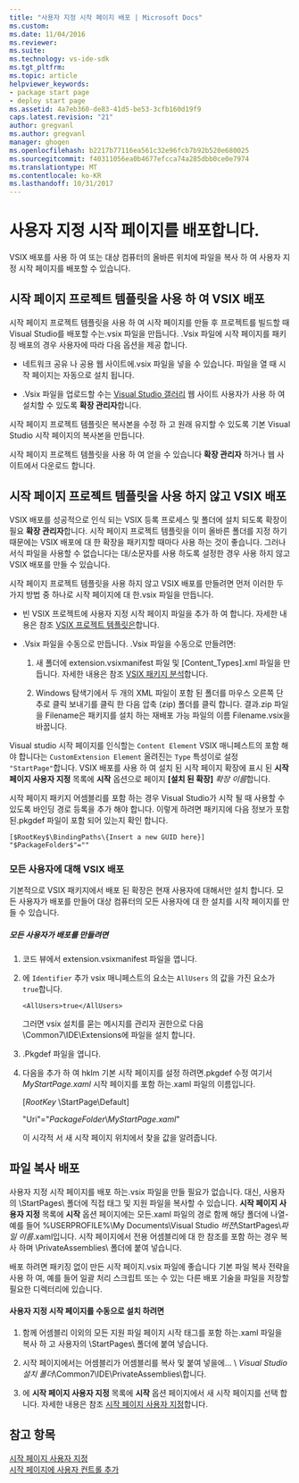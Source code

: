 ```yaml
---
title: "사용자 지정 시작 페이지 배포 | Microsoft Docs"
ms.custom: 
ms.date: 11/04/2016
ms.reviewer: 
ms.suite: 
ms.technology: vs-ide-sdk
ms.tgt_pltfrm: 
ms.topic: article
helpviewer_keywords:
- package start page
- deploy start page
ms.assetid: 4a7eb360-de83-41d5-be53-3cfb160d19f9
caps.latest.revision: "21"
author: gregvanl
ms.author: gregvanl
manager: ghogen
ms.openlocfilehash: b2217b77116ea561c32e96fcb7b92b520e680025
ms.sourcegitcommit: f40311056ea0b4677efcca74a285dbb0ce0e7974
ms.translationtype: MT
ms.contentlocale: ko-KR
ms.lasthandoff: 10/31/2017
---
```

# <a name="deploying-custom-start-pages"></a>사용자 지정 시작 페이지를 배포합니다.
VSIX 배포를 사용 하 여 또는 대상 컴퓨터의 올바른 위치에 파일을 복사 하 여 사용자 지정 시작 페이지를 배포할 수 있습니다.  
  
## <a name="vsix-deployment-by-using-the-start-page-project-template"></a>시작 페이지 프로젝트 템플릿을 사용 하 여 VSIX 배포  
 시작 페이지 프로젝트 템플릿을 사용 하 여 시작 페이지를 만들 후 프로젝트를 빌드할 때 Visual Studio를 배포할 수는.vsix 파일을 만듭니다. .Vsix 파일에 시작 페이지를 패키징 배포의 경우 사용자에 따라 다음 옵션을 제공 합니다.  
  
-   네트워크 공유 나 공용 웹 사이트에.vsix 파일을 넣을 수 있습니다. 파일을 열 때 시작 페이지는 자동으로 설치 됩니다.  
  
-   .Vsix 파일을 업로드할 수는 [Visual Studio 갤러리](http://go.microsoft.com/fwlink/?LinkID=123847) 웹 사이트 사용자가 사용 하 여 설치할 수 있도록 **확장 관리자**합니다.  
  
 시작 페이지 프로젝트 템플릿은 복사본을 수정 하 고 원래 유지할 수 있도록 기본 Visual Studio 시작 페이지의 복사본을 만듭니다.  
  
 시작 페이지 프로젝트 템플릿을 사용 하 여 얻을 수 있습니다 **확장 관리자** 하거나 웹 사이트에서 다운로드 합니다.  
  
## <a name="vsix-deployment-without-using-the-start-page-project-template"></a>시작 페이지 프로젝트 템플릿을 사용 하지 않고 VSIX 배포  
 VSIX 배포를 성공적으로 인식 되는 VSIX 등록 프로세스 및 폴더에 설치 되도록 확장이 필요 **확장 관리자**합니다. 시작 페이지 프로젝트 템플릿을 이미 올바른 폴더를 지정 하기 때문에는 VSIX 배포에 대 한 확장을 패키지할 때마다 사용 하는 것이 좋습니다. 그러나 서식 파일을 사용할 수 없습니다는 대/소문자를 사용 하도록 설정한 경우 사용 하지 않고 VSIX 배포를 만들 수 있습니다.  
  
 시작 페이지 프로젝트 템플릿을 사용 하지 않고 VSIX 배포를 만들려면 먼저 이러한 두 가지 방법 중 하나로 시작 페이지에 대 한.vsix 파일을 만듭니다.  
  
-   빈 VSIX 프로젝트에 사용자 지정 시작 페이지 파일을 추가 하 여 합니다. 자세한 내용은 참조 [VSIX 프로젝트 템플릿은](../extensibility/vsix-project-template.md)합니다.  
  
-   .Vsix 파일을 수동으로 만듭니다. .Vsix 파일을 수동으로 만들려면:  
    
    1.  새 폴더에 extension.vsixmanifest 파일 및 [Content_Types].xml 파일을 만듭니다. 자세한 내용은 참조 [VSIX 패키지 분석](/visualstudio/extensibility/anatomy-of-a-vsix-package)합니다.  
  
    2.  Windows 탐색기에서 두 개의 XML 파일이 포함 된 폴더를 마우스 오른쪽 단추로 클릭 보내기를 클릭 한 다음 압축 (zip) 폴더를 클릭 합니다. 결과.zip 파일을 Filename은 패키지를 설치 하는 재배포 가능 파일의 이름 Filename.vsix을 바꿉니다.  
  
 Visual studio 시작 페이지를 인식할는 `Content Element` VSIX 매니페스트의 포함 해야 합니다는 `CustomExtension Element` 올려진는 `Type` 특성이로 설정 `"StartPage"`합니다. VSIX 배포를 사용 하 여 설치 된 시작 페이지 확장에 표시 된 **시작 페이지 사용자 지정** 목록에 **시작** 옵션으로 페이지 **[설치 된 확장]** *확장 이름*합니다.  
  
 시작 페이지 패키지 어셈블리를 포함 하는 경우 Visual Studio가 시작 될 때 사용할 수 있도록 바인딩 경로 등록을 추가 해야 합니다. 이렇게 하려면 패키지에 다음 정보가 포함 된.pkgdef 파일이 포함 되어 있는지 확인 합니다.  
  
```  
[$RootKey$\BindingPaths\{Insert a new GUID here}]  
"$PackageFolder$"=""  
```  
  
### <a name="vsix-deployment-for-all-users"></a>모든 사용자에 대해 VSIX 배포  
 기본적으로 VSIX 패키지에서 배포 된 확장은 현재 사용자에 대해서만 설치 합니다. 모든 사용자가 배포를 만들어 대상 컴퓨터의 모든 사용자에 대 한 설치를 시작 페이지를 만들 수 있습니다.  
  
##### <a name="to-create-an-all-users-deployment"></a>모든 사용자가 배포를 만들려면  
  
1.  코드 뷰에서 extension.vsixmanifest 파일을 엽니다.  
  
2.  에 `Identifier` 추가 vsix 매니페스트의 요소는 `AllUsers` 의 값을 가진 요소가 `true`합니다.  
  
    ```  
    <AllUsers>true</AllUsers>  
    ```  
  
     그러면 vsix 설치를 묻는 메시지를 관리자 권한으로 다음 \Common7\IDE\Extensions에 파일을 설치 합니다.  
  
3.  .Pkgdef 파일을 엽니다.  
  
4.  다음을 추가 하 여 hklm 기본 시작 페이지를 설정 하려면.pkgdef 수정 여기서 *MyStartPage.xaml* 시작 페이지를 포함 하는.xaml 파일의 이름입니다.  
  
     [$RootKey$ \StartPage\Default]  
  
     "Uri"="$PackageFolder$\\*MyStartPage.xaml*"  
  
     이 시각적 서 새 시작 페이지 위치에서 찾을 값을 알려줍니다.  
  
## <a name="file-copy-deployment"></a>파일 복사 배포  
 사용자 지정 시작 페이지를 배포 하는.vsix 파일을 만들 필요가 없습니다. 대신, 사용자의 \StartPages\ 폴더에 직접 태그 및 지원 파일을 복사할 수 있습니다. **시작 페이지 사용자 지정** 목록에 **시작** 옵션 페이지에는 모든.xaml 파일의 경로 함께 해당 폴더에 나열-예를 들어 %USERPROFILE%\My Documents\Visual Studio  *버전*\StartPages\\*파일 이름*.xaml입니다. 시작 페이지에서 전용 어셈블리에 대 한 참조를 포함 하는 경우 복사 하며 \PrivateAssemblies\ 폴더에 붙여 넣습니다.  
  
 배포 하려면 패키징 없이 만든 시작 페이지.vsix 파일에 좋습니다 기본 파일 복사 전략을 사용 하 여, 예를 들어 일괄 처리 스크립트 또는 수 있는 다른 배포 기술을 파일을 저장할 필요한 디렉터리에 있습니다.  
  
#### <a name="to-manually-install-a-custom-start-page"></a>사용자 지정 시작 페이지를 수동으로 설치 하려면  
  
1.  함께 어셈블리 이외의 모든 지원 파일 페이지 시작 태그를 포함 하는.xaml 파일을 복사 하 고 사용자의 \StartPages\ 폴더에 붙여 넣습니다.  
  
2.  시작 페이지에서는 어셈블리가 어셈블리를 복사 및 붙여 넣을에... \\ *Visual Studio 설치 폴더*\Common7\IDE\PrivateAssemblies\\합니다.  
  
3.  에 **시작 페이지 사용자 지정** 목록에 **시작** 옵션 페이지에서 새 시작 페이지를 선택 합니다. 자세한 내용은 참조 [시작 페이지 사용자 지정](../ide/customizing-the-start-page-for-visual-studio.md)합니다.  
  
## <a name="see-also"></a>참고 항목  
 [시작 페이지 사용자 지정](../ide/customizing-the-start-page-for-visual-studio.md)   
 [시작 페이지에 사용자 컨트롤 추가](../extensibility/adding-user-control-to-the-start-page.md)